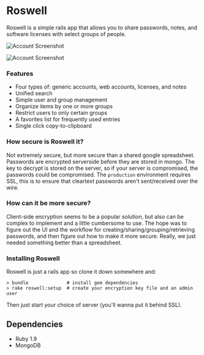 # Roswell

Roswell is a simple rails app that allows you to share passwords, notes, and software licenses with select groups of people.

![Account Screenshot](https://github.com/downloads/blahed/roswell/account-screenshot.png)

![Account Screenshot](https://github.com/downloads/blahed/roswell/favorites-screenshot.png)

### Features

* Four types of: generic accounts, web accounts, licenses, and notes
* Unified search
* Simple user and group management
* Organize items by one or more groups
* Restrict users to only certain groups
* A favorites list for frequently used entries
* Single click copy-to-clipboard

### How secure is Roswell it?

Not extremely secure, but more secure than a shared google spreadsheet. Passwords are encrypted serverside before they are stored in mongo. The key to decrypt is stored on the server, so if your server is compromised, the passwords could be compromised. The `production` environment requires SSL, this is to ensure that cleartext passwords aren't sent/received over the wire.

### How can it be more secure?

Client-side encryption seems to be a popular solution, but also can be complex to implement and a little cumbersome to use. The hope was to figure out the UI and the workflow for creating/sharing/grouping/retrieving passwords, and then figure out how to make it more secure. Really, we just needed something better than a spreadsheet.

### Installing Roswell

Roswell is just a rails app so clone it down somewhere and:

    > bundle              # install gem dependencies
    > rake roswell:setup  # create your encryption key file and an admin user

Then just start your choice of server (you'll wanna put it behind SSL).

## Dependencies

* Ruby 1.9
* MongoDB